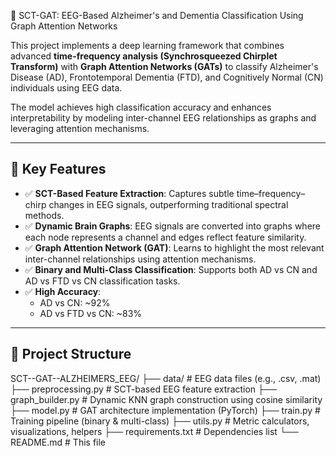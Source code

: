  🧠 SCT-GAT: EEG-Based Alzheimer's and Dementia Classification Using Graph Attention Networks

This project implements a deep learning framework that combines advanced **time-frequency analysis (Synchrosqueezed Chirplet Transform)** with **Graph Attention Networks (GATs)** to classify Alzheimer's Disease (AD), Frontotemporal Dementia (FTD), and Cognitively Normal (CN) individuals using EEG data.

The model achieves high classification accuracy and enhances interpretability by modeling inter-channel EEG relationships as graphs and leveraging attention mechanisms.

---

## 📌 Key Features

- ✅ **SCT-Based Feature Extraction**: Captures subtle time–frequency–chirp changes in EEG signals, outperforming traditional spectral methods.
- ✅ **Dynamic Brain Graphs**: EEG signals are converted into graphs where each node represents a channel and edges reflect feature similarity.
- ✅ **Graph Attention Network (GAT)**: Learns to highlight the most relevant inter-channel relationships using attention mechanisms.
- ✅ **Binary and Multi-Class Classification**: Supports both AD vs CN and AD vs FTD vs CN classification tasks.
- ✅ **High Accuracy**:
  - AD vs CN: ~92%
  - AD vs FTD vs CN: ~83%

---

## 🧪 Project Structure

SCT--GAT--ALZHEIMERS_EEG/
├── data/ # EEG data files (e.g., .csv, .mat)
├── preprocessing.py # SCT-based EEG feature extraction
├── graph_builder.py # Dynamic KNN graph construction using cosine similarity
├── model.py # GAT architecture implementation (PyTorch)
├── train.py # Training pipeline (binary & multi-class)
├── utils.py # Metric calculators, visualizations, helpers
├── requirements.txt # Dependencies list
└── README.md # This file


